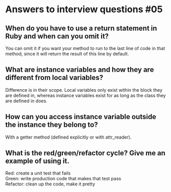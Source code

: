 Answers to interview questions #05
==================================
When do you have to use a return statement in Ruby and when can you omit it?
----------------------------------------------------------------------------
You can omit it if you want your method to run to the last line of code in that method, since it will return the result of this line by default.

What are instance variables and how they are different from local variables?
----------------------------------------------------------------------------
Difference is in their scope. Local variables only exist within the block they are defined in, whereas instance variables exist for as long as the class they are defined in does.

How can you access instance variable outside the instance they belong to?
-------------------------------------------------------------------------
With a getter method (defined explicitly or with attr_reader).

What is the red/green/refactor cycle? Give me an example of using it.
---------------------------------------------------------------------
Red: create a unit test that fails<br>
Green: write production code that makes that test pass<br>
Refactor: clean up the code, make it pretty<br>
